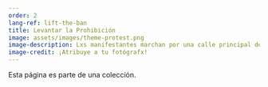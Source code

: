 ```yaml
---
order: 2
lang-ref: lift-the-ban
title: Levantar la Prohibición
image: assets/images/theme-protest.png
image-description: Lxs manifestantes marchan por una calle principal de Chicago. Una pancarta dice "Marcha del Hambre."
image-credit: ¡Atribuye a tu fotógrafx!
---
```


Esta página es parte de una colección.
